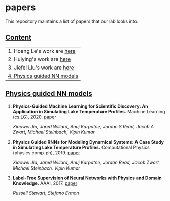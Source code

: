 # papers
This repository maintains a list of papers that our lab looks into. 

## [Content](#content)

<table>
<tr><td colspan="2">1. Hoang Le's work are <a href="https://github.com/lehgtrung/paper-reading-list">here</a> </td></tr>
<tr><td colspan="2">2. Huiying's work are <a href="https://github.com/huipingcao/papers/tree/main/Huiying">here</a> </td></tr>
<tr><td colspan="2">3. Jiefei Liu's work are <a href="https://github.com/huipingcao/papers/tree/main/Jiefei">here</a></td></tr>

<tr><td colspan="2"><a href="#Physics-guided-NN-models">4. Physics guided NN models</a></td></tr>
</table>


## [Physics guided NN models](#content)
1. **Physics-Guided Machine Learning for Scientific Discovery: An Application in Simulating Lake Temperature Profiles.** Machine Learning (cs.LG), 2020. [paper](https://arxiv.org/abs/2001.11086)

   *Xiaowei Jia, Jared Willard, Anuj Karpatne, Jordan S Read, Jacob A Zwart, Michael Steinbach, Vipin Kumar*

1. **Physics Guided RNNs for Modeling Dynamical Systems: A Case Study in Simulating Lake Temperature Profiles.** Computational Physics (physics.comp-ph), 2019. [paper](https://arxiv.org/abs/1810.13075)

   *Xiaowei Jia, Jared Willard, Anuj Karpatne, Jordan Read, Jacob Zwart, Michael Steinbach, Vipin Kumar*
   
1. **Label-Free Supervision of Neural Networks with Physics and Domain Knowledge.** AAAI, 2017. [paper](https://www.aaai.org/Conferences/AAAI/2017/PreliminaryPapers/12-Stewart-14967.pdf)

   *Russell Stewart, Stefano Ermon*
